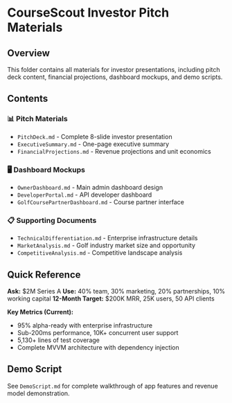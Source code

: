 # CourseScout Investor Pitch Materials

## Overview
This folder contains all materials for investor presentations, including pitch deck content, financial projections, dashboard mockups, and demo scripts.

## Contents

### 📊 Pitch Materials
- `PitchDeck.md` - Complete 8-slide investor presentation
- `ExecutiveSummary.md` - One-page executive summary
- `FinancialProjections.md` - Revenue projections and unit economics

### 🖥️ Dashboard Mockups
- `OwnerDashboard.md` - Main admin dashboard design
- `DeveloperPortal.md` - API developer dashboard  
- `GolfCoursePartnerDashboard.md` - Course partner interface

### 📋 Supporting Documents
- `TechnicalDifferentiation.md` - Enterprise infrastructure details
- `MarketAnalysis.md` - Golf industry market size and opportunity
- `CompetitiveAnalysis.md` - Competitive landscape analysis

## Quick Reference

**Ask:** $2M Series A
**Use:** 40% team, 30% marketing, 20% partnerships, 10% working capital
**12-Month Target:** $200K MRR, 25K users, 50 API clients

**Key Metrics (Current):**
- 95% alpha-ready with enterprise infrastructure
- Sub-200ms performance, 10K+ concurrent user support
- 5,130+ lines of test coverage
- Complete MVVM architecture with dependency injection

## Demo Script
See `DemoScript.md` for complete walkthrough of app features and revenue model demonstration.